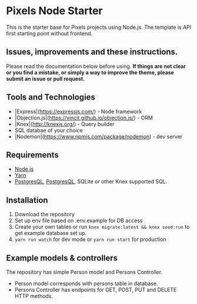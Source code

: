 # Pixels Node Starter

This is the starter base for Pixels projects using Node.js. The template is API first starting point without frontend.

## Issues, improvements and these instructions.

Please read the documentation below before using. **If things are not clear or you find a mistake, or simply a way to improve the theme, please submit an issue or pull request.**

## Tools and Technologies

* |Express|(https://expressjs.com/) - Node framework
* |Objection.js|(https://vincit.github.io/objection.js/) - ORM
* |Knex|(http://knexjs.org/) - Query builder
* SQL databae of your choice
* |Nodemon|(https://www.npmjs.com/package/nodemon) - dev server

## Requirements

* [Node.js](https://nodejs.org/)
* [Yarn](https://yarnpkg.com/lang/en/)
* [PostgresQL](https://www.postgresql.org/), [PostgresQL](https://www.mysql.com/), SQLite or other Knex supported SQL.

## Installation

1. Download the repository
2. Set up env file based on .env.example for DB access
3. Create your own tables or run `knex migrate:latest && knex seed:run` to get example database set up.
4. `yarn run watch` for dev mode or `yarn run start` for production


## Example models & controllers

The repository has simple Person model and Persons Controller. 

* Person model corresponds with persons table in database. 
* Persons Controller has endpoints for GET, POST, PUT and DELETE HTTP methods.